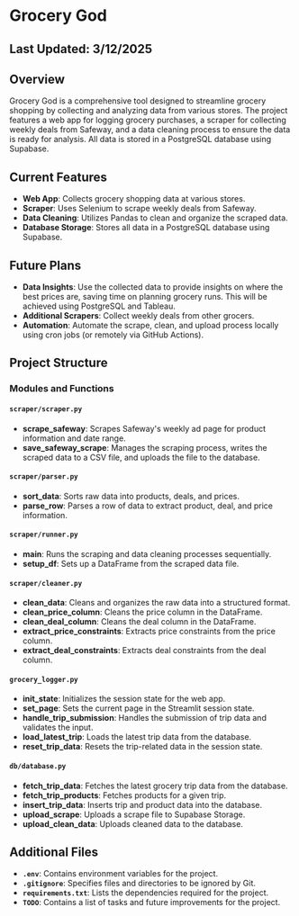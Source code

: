 # Grocery God 
## Last Updated: 3/12/2025

## Overview
Grocery God is a comprehensive tool designed to streamline grocery shopping by collecting and analyzing data from various stores. The project features a web app for logging grocery purchases, a scraper for collecting weekly deals from Safeway, and a data cleaning process to ensure the data is ready for analysis. All data is stored in a PostgreSQL database using Supabase.

## Current Features
- **Web App**: Collects grocery shopping data at various stores.
- **Scraper**: Uses Selenium to scrape weekly deals from Safeway.
- **Data Cleaning**: Utilizes Pandas to clean and organize the scraped data.
- **Database Storage**: Stores all data in a PostgreSQL database using Supabase.

## Future Plans
- **Data Insights**: Use the collected data to provide insights on where the best prices are, saving time on planning grocery runs. This will be achieved using PostgreSQL and Tableau.
- **Additional Scrapers**: Collect weekly deals from other grocers.
- **Automation**: Automate the scrape, clean, and upload process locally using cron jobs (or remotely via GitHub Actions).

## Project Structure

### Modules and Functions

#### `scraper/scraper.py`
- **scrape_safeway**: Scrapes Safeway's weekly ad page for product information and date range.
- **save_safeway_scrape**: Manages the scraping process, writes the scraped data to a CSV file, and uploads the file to the database.

#### `scraper/parser.py`
- **sort_data**: Sorts raw data into products, deals, and prices.
- **parse_row**: Parses a row of data to extract product, deal, and price information.

#### `scraper/runner.py`
- **main**: Runs the scraping and data cleaning processes sequentially.
- **setup_df**: Sets up a DataFrame from the scraped data file.

#### `scraper/cleaner.py`
- **clean_data**: Cleans and organizes the raw data into a structured format.
- **clean_price_column**: Cleans the price column in the DataFrame.
- **clean_deal_column**: Cleans the deal column in the DataFrame.
- **extract_price_constraints**: Extracts price constraints from the price column.
- **extract_deal_constraints**: Extracts deal constraints from the deal column.

#### `grocery_logger.py`
- **init_state**: Initializes the session state for the web app.
- **set_page**: Sets the current page in the Streamlit session state.
- **handle_trip_submission**: Handles the submission of trip data and validates the input.
- **load_latest_trip**: Loads the latest trip data from the database.
- **reset_trip_data**: Resets the trip-related data in the session state.

#### `db/database.py`
- **fetch_trip_data**: Fetches the latest grocery trip data from the database.
- **fetch_trip_products**: Fetches products for a given trip.
- **insert_trip_data**: Inserts trip and product data into the database.
- **upload_scrape**: Uploads a scrape file to Supabase Storage.
- **upload_clean_data**: Uploads cleaned data to the database.

## Additional Files
- **`.env`**: Contains environment variables for the project.
- **`.gitignore`**: Specifies files and directories to be ignored by Git.
- **`requirements.txt`**: Lists the dependencies required for the project.
- **`TODO`**: Contains a list of tasks and future improvements for the project.